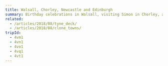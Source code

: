 ```yaml
---
title: Walsall, Chorley, Newcastle and Edinburgh
summary: Birthday celebrations in Walsall, visiting Simon in Chorley, a Great Exhibition in Newcastle and a return to the Edinburgh festivals.
related:
  - /articles/2018/08/tyne_deck/
  - /articles/2018/08/clone_towns/
tripId:
  - 4vm1
  - 4vn1
  - 4vo1
  - 4vq1
  - 4vt1
---
```

